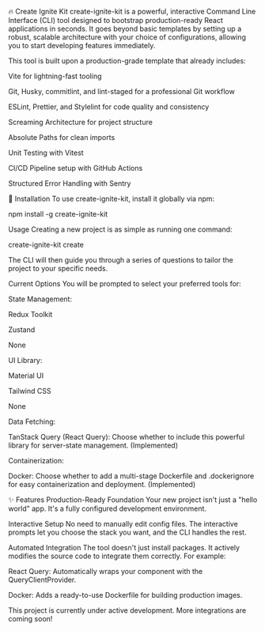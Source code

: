 🔥 Create Ignite Kit
create-ignite-kit is a powerful, interactive Command Line Interface (CLI) tool designed to bootstrap production-ready React applications in seconds. It goes beyond basic templates by setting up a robust, scalable architecture with your choice of configurations, allowing you to start developing features immediately.

This tool is built upon a production-grade template that already includes:

Vite for lightning-fast tooling

Git, Husky, commitlint, and lint-staged for a professional Git workflow

ESLint, Prettier, and Stylelint for code quality and consistency

Screaming Architecture for project structure

Absolute Paths for clean imports

Unit Testing with Vitest

CI/CD Pipeline setup with GitHub Actions

Structured Error Handling with Sentry

🚀 Installation
To use create-ignite-kit, install it globally via npm:

npm install -g create-ignite-kit

Usage
Creating a new project is as simple as running one command:

create-ignite-kit create <your-project-name>

The CLI will then guide you through a series of questions to tailor the project to your specific needs.

Current Options
You will be prompted to select your preferred tools for:

State Management:

Redux Toolkit

Zustand

None

UI Library:

Material UI

Tailwind CSS

None

Data Fetching:

TanStack Query (React Query): Choose whether to include this powerful library for server-state management. (Implemented)

Containerization:

Docker: Choose whether to add a multi-stage Dockerfile and .dockerignore for easy containerization and deployment. (Implemented)

✨ Features
Production-Ready Foundation
Your new project isn't just a "hello world" app. It's a fully configured development environment.

Interactive Setup
No need to manually edit config files. The interactive prompts let you choose the stack you want, and the CLI handles the rest.

Automated Integration
The tool doesn't just install packages. It actively modifies the source code to integrate them correctly. For example:

React Query: Automatically wraps your <App /> component with the QueryClientProvider.

Docker: Adds a ready-to-use Dockerfile for building production images.

This project is currently under active development. More integrations are coming soon!